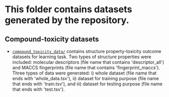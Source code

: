 # This folder contains datasets generated by the repository.

## Compound-toxicity datasets

+ [`compound_toxicity_data/`](compound_toxicity_data/) contains structure property-toxicity outcome datasets for learning task. Two types of structure properties were included: molecular descriptors (file name that contains 'descriptor_all') and MACCS fingerprints (file name that contains 'fingerprint_maccs'). Three types of data were generated: i) whole dataset (file name that ends with 'whole_data.tsv'), ii) dataset for training purpose (file name that ends with 'train.tsv'), and iii) dataset for testing purpose (file name that ends with 'test.tsv').
